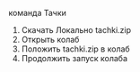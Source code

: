 команда Тачки

1) Скачать Локально tachki.zip
2) Открыть колаб
3) Положить tachki.zip в колаб
4) Продолжить запуск колаба
